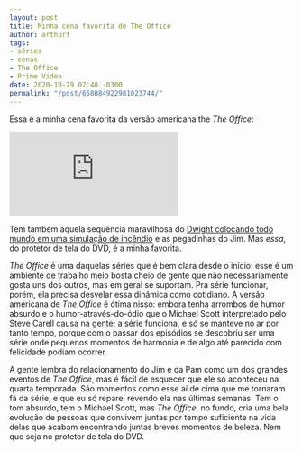 ```yaml
---
layout: post
title: Minha cena favorita de The Office
author: arthurf
tags:
- séries
- cenas
- The Office
- Prime Video
date: 2020-10-29 07:40 -0300
permalink: "/post/658084922981023744/"
---
```

Essa é a minha cena favorita da versão americana the *The Office*:

<iframe class="full-width" src="https://www.youtube.com/embed/QOtuX0jL85Y" frameborder="0" allow="accelerometer; autoplay; clipboard-write; encrypted-media; gyroscope; picture-in-picture" allowfullscreen></iframe>

Tem também aquela sequência maravilhosa do [Dwight colocando todo mundo em uma simulação de incêndio](https://youtu.be/gO8N3L_aERg) e as pegadinhas do Jim. Mas *essa*, do protetor de tela do DVD, é a minha favorita.

*The Office* é uma daquelas séries que é bem clara desde o início: esse é um ambiente de trabalho meio bosta cheio de gente que não necessariamente gosta uns dos outros, mas em geral se suportam. Pra série funcionar, porém, ela precisa desvelar essa dinâmica como cotidiano. A versão americana de *The Office* é ótima nisso: embora tenha arrombos de humor absurdo e o humor-através-do-ódio que o Michael Scott interpretado pelo Steve Carell causa na gente; a série funciona, e só se manteve no ar por tanto tempo, porque com o passar dos episódios se descobriu ser uma série onde pequenos momentos de harmonia e de algo até parecido com felicidade podiam ocorrer.

A gente lembra do relacionamento do Jim e da Pam como um dos grandes eventos de *The Office*, mas é fácil de esquecer que ele só aconteceu na quarta temporada. São momentos como esse aí de cima que me tornaram fã da série, e que eu só reparei revendo ela nas últimas semanas. Tem o tom absurdo, tem o Michael Scott, mas *The Office*, no fundo, cria uma bela evolução de pessoas que convivem juntas por tempo suficiente na vida delas que acabam encontrando juntas breves momentos de beleza. Nem que seja no protetor de tela do DVD.
